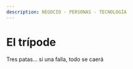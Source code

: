 ```yaml
---
description: NEGOCIO - PERSONAS - TECNOLOGÍA
---
```


# El trípode

Tres patas… si una falla, todo se caerá
